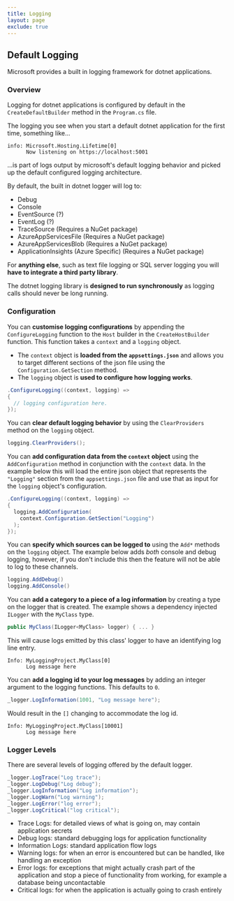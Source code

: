 ```yaml
---
title: Logging
layout: page
exclude: true
---
```


## Default Logging

Microsoft provides a built in logging framework for dotnet applications.

### Overview

Logging for dotnet applications is configured by default in the `CreateDefaultBuilder` method in the `Program.cs` file.

The logging you see when you start a default dotnet application for the first time, something like...
```
info: Microsoft.Hosting.Lifetime[0]
      Now listening on https://localhost:5001
```
...is part of logs output by microsoft's default logging behavior and picked up the default configured logging architecture.

By default, the built in dotnet logger will log to:

- Debug
- Console
- EventSource (?)
- EventLog (?)
- TraceSource (Requires a NuGet package)
- AzureAppServicesFile (Requires a NuGet package)
- AzureAppServicesBlob (Requires a NuGet package)
- ApplicationInsights (Azure Specific) (Requires a NuGet package)

For **anything else**, such as text file logging or SQL server logging you will **have to integrate a third party library**.

The dotnet logging library is **designed to run synchronously** as logging calls should never be long running.

### Configuration

You can **customise logging configurations** by appending the `ConfigureLogging` function to the `Host` builder in the `CreateHostBuilder` function. This function takes a `context` and a `logging` object. 

- The `context` object is **loaded from the `appsettings.json`** and allows you to target different sections of the json file using the `Configuration.GetSection` method.
- The `logging` object is **used to configure how logging works**.
```csharp
.ConfigureLogging((context, logging) =>
{
  // logging configuration here.
});
```

You can **clear default logging behavior** by using the `ClearProviders` method on the `logging` object.
```csharp
logging.ClearProviders();
```

You can **add configuration data from the `context` object** using the `AddConfiguration` method in conjunction with the `context` data. In the example below this will load the entire json object that represents the `"Logging"` section from the `appsettings.json` file and use that as input for the `logging` object's configuration.
```csharp
.ConfigureLogging((context, logging) =>
{
  logging.AddConfiguration(
    context.Configuration.GetSection("Logging")
  );
});
```

You can **specify which sources can be logged to** using the `Add*` methods on the `logging` object. The example below adds *both* console and debug logging, however, if you don't include this then the feature will not be able to log to these channels.
```csharp
logging.AddDebug()
logging.AddConsole()
```

You can **add a category to a piece of a log information** by creating a type on the logger that is created. The example shows a dependency injected `ILogger` with the `MyClass` type.
```csharp
public MyClass(ILogger<MyClass> logger) { ... }
```

This will cause logs emitted by this class' logger to have an identifying log line entry.
```
Info: MyLoggingProject.MyClass[0]
      Log message here
```

You can **add a logging id to your log messages** by adding an integer argument to the logging functions. This defaults to `0`.
```csharp
_logger.LogInformation(1001, "Log message here");
```

Would result in the `[]` changing to accommodate the log id.
```
Info: MyLoggingProject.MyClass[10001]
      Log message here
```

### Logger Levels

There are several levels of logging offered by the default logger.
```csharp
_logger.LogTrace("Log trace");
_logger.LogDebug("Log debug");
_logger.LogInformation("Log information");
_logger.LogWarn("Log warning");
_logger.LogError("log error");
_logger.LogCritical("log critical");
```

- Trace Logs: for detailed views of what is going on, may contain application secrets
- Debug logs: standard debugging logs for application functionality
- Information Logs: standard application flow logs
- Warning logs: for when an error is encountered but can be handled, like handling an exception
- Error logs: for exceptions that might actually crash part of the application and stop a piece of functionality from working, for example a database being uncontactable
- Critical logs: for when the application is actually going to crash entirely




<!--stackedit_data:
eyJoaXN0b3J5IjpbMTQzNjU1NzUzNiwtMTU2NzM5MzI3NiwxMz
A0MTA0Mjk2LDgyMzAxNTkyMSwtMTE3NDc0NDY0Niw1NjI2ODUw
MTksMTY5Mjc5MTk0NSwxMjQ2MzU3MDQyLDE5MzkzOTMyMzIsNT
UzNDQ0NDk1XX0=
-->